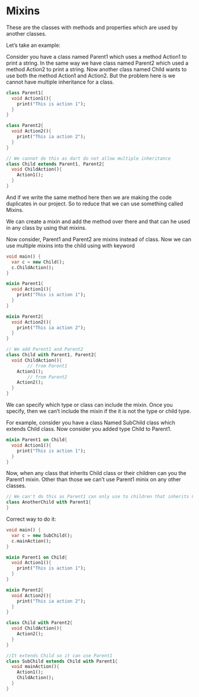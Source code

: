 # Mixins

These are the classes with methods and properties which are used by another classes.

Let’s take an example:

Consider you have a class named Parent1 which uses a method Action1 to print a string. In the same way we have class named Parent2 which used a method Action2 to print a string. Now another class named Child wants to use both the method Action1 and Action2. But the problem here is we cannot have multiple inheritance for a class.

```dart
class Parent1{
  void Action1(){
    print("This is action 1");
  }
}

class Parent2{
  void Action2(){
    print("This ia action 2");
  }
}

// We cannot do this as dart do not allow multiple inheritance
class Child extends Parent1, Parent2{
  void ChildAction(){
    Action1();
  }
}
```

And if we write the same method here then we are making the code duplicates in our project. So to reduce that we can use something called Mixins.

We can create a mixin and add the method over there and that can he used in any class by using that mixins.

Now consider, Parent1 and Parent2 are mixins instead of class. Now we can use multiple mixins into the child using with keyword

```dart
void main() {
  var c = new Child();
  c.ChildAction();
}

mixin Parent1{
  void Action1(){
    print("This is action 1");
  }
}

mixin Parent2{
  void Action2(){
    print("This ia action 2");
  }
}

// We add Parent1 and Parent2
class Child with Parent1, Parent2{
  void ChildAction(){
		// from Parent1
    Action1();
		// from Parent2
    Action2();
  }
}
```

We can specify which type or class can include the mixin. Once you specify, then we can’t include the mixin if the it is not the type or child type.

For example, consider you have a class Named SubChild class which extends Child class. Now consider you added type Child to Parent1.

```dart
mixin Parent1 on Child{
  void Action1(){
    print("This is action 1");
  }
}
```

Now, when any class that inherits Child class or their children can you the Parent1 mixin. Other than those we can’t use Parent1 minix on any other classes.

```dart
// We can't do this as Parent1 can only use to children that inherits Child
class AnotherChild with Parent1{
}
```

Correct way to do it:

```dart
void main() {
  var c = new SubChild();
  c.mainAction();
}

mixin Parent1 on Child{
  void Action1(){
    print("This is action 1");
  }
}

mixin Parent2{
  void Action2(){
    print("This ia action 2");
  }
}

class Child with Parent2{
  void ChildAction(){
    Action2();
  }
}

//It extends Child so it can use Parent1
class SubChild extends Child with Parent1{
  void mainAction(){
    Action1();
    ChildAction();
  }
}
```
